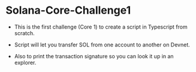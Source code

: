 # Solana-Core-Challenge1

* This is the first challenge (Core 1) to create a script in Typescript from scratch.

* Script will let you transfer SOL from one account to another on Devnet. 

* Also to print the transaction signature so you can look it up in an explorer.
